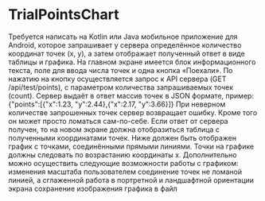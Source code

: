 # TrialPointsChart

Требуется написать на Kotlin или Java мобильное приложение для Android, которое запрашивает у сервера определённое количество координат точек (x, y), а затем отображает полученный ответ в виде таблицы и графика.
На главном экране имеется блок информационного текста, поле для ввода числа точек и одна кнопка «Поехали».
По нажатию на кнопку осуществляется запрос к API сервера (GET /api/test/points), с параметром количества запрашиваемых точек (count).
Сервер выдаёт в ответ массив точек в JSON формате, пример: {"points":[{"x":1.23, "y":2.44},{"x":2.17, "y":3.66}]}
При неверном количестве запрошенных точек сервер возвращает ошибку. Кроме того он может просто ломаться сам-по-себе.
Если ответ от сервера получен, то на новом экране должна отобразиться таблица с полученными координатами точек. Ниже должен быть отображен график с точками, соединёнными прямыми линиями. Точки на графике должны следовать по возрастанию координаты x.
Дополнительно можно осуществить следующие возможности работы с графиком:
изменения масштаба пользователем
соединение точек не ломаной линией, а сглаженной
работа в портретной и ландшафтной ориентации экрана
сохранение изображения графика в файл
